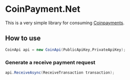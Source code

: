 
# CoinPayment.Net

This is a very simple library for consuming [Coinpayments](https://coinpayments.net).

## How to use

```c#
CoinApi api = new CoinApi(PublicApiKey,PrivateApiKey);
```

### Generate a receive payment request

```c#
api.ReceiveAsync(ReceiveTransaction transaction);
```